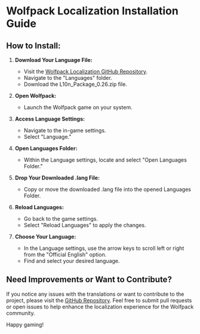 # Wolfpack Localization Installation Guide

## How to Install:

1. **Download Your Language File:**
   - Visit the [Wolfpack Localization GitHub Repository](https://github.com/NiclqsGER/wolfpack-localization).
   - Navigate to the "Languages" folder.
   - Download the L10n_Package_0.26.zip file.

2. **Open Wolfpack:**
   - Launch the Wolfpack game on your system.

3. **Access Language Settings:**
   - Navigate to the in-game settings.
   - Select "Language."

4. **Open Languages Folder:**
   - Within the Language settings, locate and select "Open Languages Folder."

5. **Drop Your Downloaded .lang File:**
   - Copy or move the downloaded .lang file into the opened Languages Folder.

6. **Reload Languages:**
   - Go back to the game settings.
   - Select "Reload Languages" to apply the changes.

7. **Choose Your Language:**
   - In the Language settings, use the arrow keys to scroll left or right from the "Official English" option.
   - Find and select your desired language.

## Need Improvements or Want to Contribute?

If you notice any issues with the translations or want to contribute to the project, please visit the [GitHub Repository](https://github.com/NiclqsGER/wolfpack-localization). Feel free to submit pull requests or open issues to help enhance the localization experience for the Wolfpack community.

Happy gaming!
